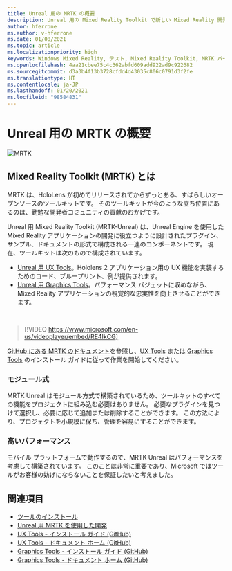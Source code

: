 ```yaml
---
title: Unreal 用の MRTK の概要
description: Unreal 用の Mixed Reality Toolkit で新しい Mixed Reality 開発者に提供されるすべてのものの概要を説明します。
author: hferrone
ms.author: v-hferrone
ms.date: 01/08/2021
ms.topic: article
ms.localizationpriority: high
keywords: Windows Mixed Reality, テスト, Mixed Reality Toolkit, MRTK バージョン 2, MRTK, ツール, SDK, HoloLens, HoloLens 2, Mixed Reality ヘッドセット, Windows Mixed Reality ヘッドセット, 仮想現実ヘッドセット, クロスプラットフォーム
ms.openlocfilehash: 4aa21cbee75c4c362abfd609add922ad9c922682
ms.sourcegitcommit: d3a3b4f13b3728cfdd4d43035c806c0791d3f2fe
ms.translationtype: HT
ms.contentlocale: ja-JP
ms.lasthandoff: 01/20/2021
ms.locfileid: "98584831"
---
```

# <a name="introducing-mrtk-for-unreal"></a>Unreal 用の MRTK の概要

![MRTK](../../design/images/MRTK_UX_Hero.png)

## <a name="what-is-mixed-reality-toolkit-mrtk"></a>Mixed Reality Toolkit (MRTK) とは

MRTK は、HoloLens が初めてリリースされてからずっとある、すばらしいオープンソースのツールキットです。 そのツールキットが今のような立ち位置にあるのは、勤勉な開発者コミュニティの貢献のおかげです。 

Unreal 用 Mixed Reality Toolkit (MRTK-Unreal) は、Unreal Engine を使用した Mixed Reality アプリケーションの開発に役立つように設計されたプラグイン、サンプル、ドキュメントの形式で構成される一連のコンポーネントです。 現在、ツールキットは次のもので構成されています。
* [Unreal 用 UX Tools](https://github.com/microsoft/MixedReality-UXTools-Unreal)。Hololens 2 アプリケーション用の UX 機能を実装するためのコード、ブループリント、例が提供されます。
* [Unreal 用 Graphics Tools](https://github.com/microsoft/MixedReality-GraphicsTools-Unreal)。パフォーマンス バジェットに収めながら、Mixed Reality アプリケーションの視覚的な忠実性を向上させることができます。

<br>

> [!VIDEO https://www.microsoft.com/en-us/videoplayer/embed/RE4IkCG]

[GitHub にある MRTK のドキュメント](https://microsoft.github.io/MixedReality-UXTools-Unreal/README.html)を参照し、[UX Tools](https://microsoft.github.io/MixedReality-UXTools-Unreal/Docs/Installation.html) または [Graphics Tools](https://github.com/microsoft/MixedReality-GraphicsTools-Unreal/blob/main/Docs/Installation.md) のインストール ガイドに従って作業を開始してください。

### <a name="modular"></a>モジュール式

MRTK Unreal はモジュール方式で構築されているため、ツールキットのすべての機能をプロジェクトに組み込む必要はありません。 必要なプラグインを見つけて選択し、必要に応じて追加または削除することができます。 この方法により、プロジェクトを小規模に保ち、管理を容易にすることができます。  

### <a name="performant"></a>高いパフォーマンス

モバイル プラットフォームで動作するので、MRTK Unreal はパフォーマンスを考慮して構築されています。 このことは非常に重要であり、Microsoft ではツールがお客様の妨げにならないことを保証したいと考えました。

## <a name="see-also"></a>関連項目

* [ツールのインストール](../install-the-tools.md)
* [Unreal 用 MRTK を使用した開発](unreal-development-overview.md)
* [UX Tools - インストール ガイド (GitHub)](https://microsoft.github.io/MixedReality-UXTools-Unreal/Docs/Installation.html)
* [UX Tools - ドキュメント ホーム (GitHub)](https://microsoft.github.io/MixedReality-UXTools-Unreal/README.html)
* [Graphics Tools - インストール ガイド (GitHub)](https://github.com/microsoft/MixedReality-GraphicsTools-Unreal/blob/main/Docs/Installation.md)
* [Graphics Tools - ドキュメント ホーム (GitHub)](https://github.com/microsoft/MixedReality-GraphicsTools-Unreal/)